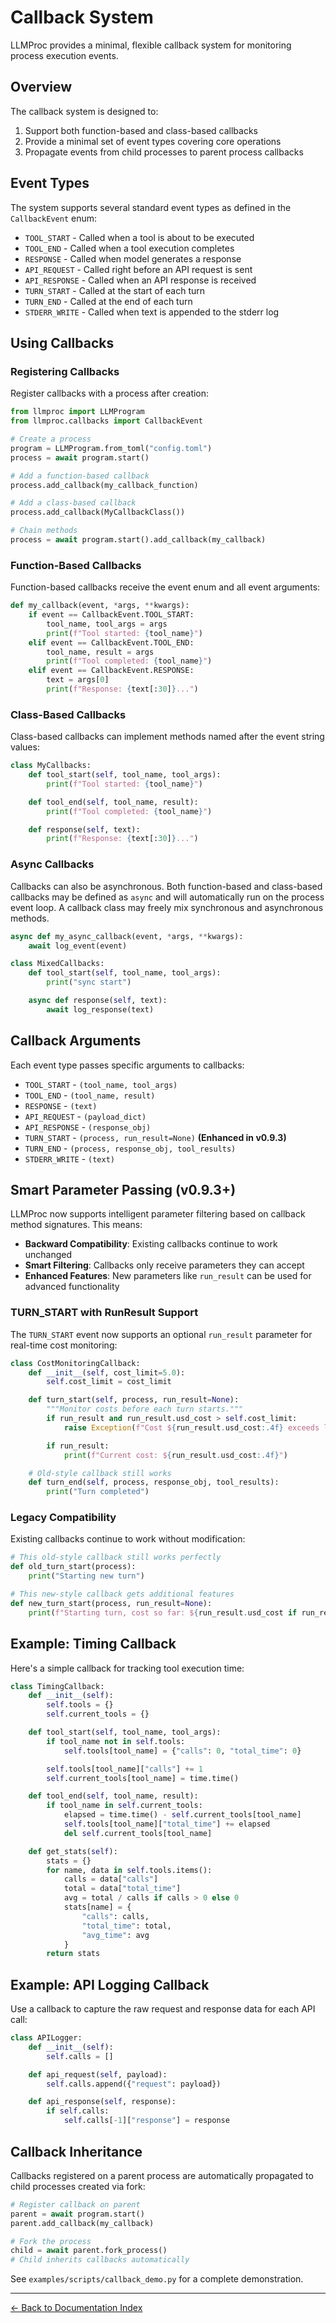 # Callback System

LLMProc provides a minimal, flexible callback system for monitoring process execution events.

## Overview

The callback system is designed to:

1. Support both function-based and class-based callbacks
2. Provide a minimal set of event types covering core operations
3. Propagate events from child processes to parent process callbacks

## Event Types

The system supports several standard event types as defined in the `CallbackEvent` enum:

- `TOOL_START` - Called when a tool is about to be executed
- `TOOL_END` - Called when a tool execution completes
- `RESPONSE` - Called when model generates a response
- `API_REQUEST` - Called right before an API request is sent
- `API_RESPONSE` - Called when an API response is received
- `TURN_START` - Called at the start of each turn
- `TURN_END` - Called at the end of each turn
- `STDERR_WRITE` - Called when text is appended to the stderr log

## Using Callbacks

### Registering Callbacks

Register callbacks with a process after creation:

```python
from llmproc import LLMProgram
from llmproc.callbacks import CallbackEvent

# Create a process
program = LLMProgram.from_toml("config.toml")
process = await program.start()

# Add a function-based callback
process.add_callback(my_callback_function)

# Add a class-based callback
process.add_callback(MyCallbackClass())

# Chain methods
process = await program.start().add_callback(my_callback)
```

### Function-Based Callbacks

Function-based callbacks receive the event enum and all event arguments:

```python
def my_callback(event, *args, **kwargs):
    if event == CallbackEvent.TOOL_START:
        tool_name, tool_args = args
        print(f"Tool started: {tool_name}")
    elif event == CallbackEvent.TOOL_END:
        tool_name, result = args
        print(f"Tool completed: {tool_name}")
    elif event == CallbackEvent.RESPONSE:
        text = args[0]
        print(f"Response: {text[:30]}...")
```

### Class-Based Callbacks

Class-based callbacks can implement methods named after the event string values:

```python
class MyCallbacks:
    def tool_start(self, tool_name, tool_args):
        print(f"Tool started: {tool_name}")

    def tool_end(self, tool_name, result):
        print(f"Tool completed: {tool_name}")

    def response(self, text):
        print(f"Response: {text[:30]}...")
```

### Async Callbacks

Callbacks can also be asynchronous. Both function-based and class-based callbacks
may be defined as ``async`` and will automatically run on the process event
loop. A callback class may freely mix synchronous and asynchronous methods.

```python
async def my_async_callback(event, *args, **kwargs):
    await log_event(event)

class MixedCallbacks:
    def tool_start(self, tool_name, tool_args):
        print("sync start")

    async def response(self, text):
        await log_response(text)
```

## Callback Arguments

Each event type passes specific arguments to callbacks:

- `TOOL_START` - `(tool_name, tool_args)`
- `TOOL_END` - `(tool_name, result)`
- `RESPONSE` - `(text)`
- `API_REQUEST` - `(payload_dict)`
- `API_RESPONSE` - `(response_obj)`
- `TURN_START` - `(process, run_result=None)` **(Enhanced in v0.9.3)**
- `TURN_END` - `(process, response_obj, tool_results)`
- `STDERR_WRITE` - `(text)`

## Smart Parameter Passing (v0.9.3+)

LLMProc now supports intelligent parameter filtering based on callback method signatures. This means:

- **Backward Compatibility**: Existing callbacks continue to work unchanged
- **Smart Filtering**: Callbacks only receive parameters they can accept
- **Enhanced Features**: New parameters like `run_result` can be used for advanced functionality

### TURN_START with RunResult Support

The `TURN_START` event now supports an optional `run_result` parameter for real-time cost monitoring:

```python
class CostMonitoringCallback:
    def __init__(self, cost_limit=5.0):
        self.cost_limit = cost_limit

    def turn_start(self, process, run_result=None):
        """Monitor costs before each turn starts."""
        if run_result and run_result.usd_cost > self.cost_limit:
            raise Exception(f"Cost ${run_result.usd_cost:.4f} exceeds limit ${self.cost_limit:.2f}")

        if run_result:
            print(f"Current cost: ${run_result.usd_cost:.4f}")

    # Old-style callback still works
    def turn_end(self, process, response_obj, tool_results):
        print("Turn completed")
```

### Legacy Compatibility

Existing callbacks continue to work without modification:

```python
# This old-style callback still works perfectly
def old_turn_start(process):
    print("Starting new turn")

# This new-style callback gets additional features
def new_turn_start(process, run_result=None):
    print(f"Starting turn, cost so far: ${run_result.usd_cost if run_result else 0:.4f}")
```

## Example: Timing Callback

Here's a simple callback for tracking tool execution time:

```python
class TimingCallback:
    def __init__(self):
        self.tools = {}
        self.current_tools = {}

    def tool_start(self, tool_name, tool_args):
        if tool_name not in self.tools:
            self.tools[tool_name] = {"calls": 0, "total_time": 0}

        self.tools[tool_name]["calls"] += 1
        self.current_tools[tool_name] = time.time()

    def tool_end(self, tool_name, result):
        if tool_name in self.current_tools:
            elapsed = time.time() - self.current_tools[tool_name]
            self.tools[tool_name]["total_time"] += elapsed
            del self.current_tools[tool_name]

    def get_stats(self):
        stats = {}
        for name, data in self.tools.items():
            calls = data["calls"]
            total = data["total_time"]
            avg = total / calls if calls > 0 else 0
            stats[name] = {
                "calls": calls,
                "total_time": total,
                "avg_time": avg
            }
        return stats
```

## Example: API Logging Callback

Use a callback to capture the raw request and response data for each API call:

```python
class APILogger:
    def __init__(self):
        self.calls = []

    def api_request(self, payload):
        self.calls.append({"request": payload})

    def api_response(self, response):
        if self.calls:
            self.calls[-1]["response"] = response
```

## Callback Inheritance

Callbacks registered on a parent process are automatically propagated to child processes created via fork:

```python
# Register callback on parent
parent = await program.start()
parent.add_callback(my_callback)

# Fork the process
child = await parent.fork_process()
# Child inherits callbacks automatically
```

See `examples/scripts/callback_demo.py` for a complete demonstration.

---
[← Back to Documentation Index](index.md)

